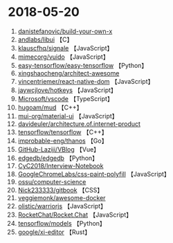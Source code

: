 # 2018-05-20

1. [danistefanovic/build-your-own-x](https://github.com/danistefanovic/build-your-own-x) 
2. [andlabs/libui](https://github.com/andlabs/libui) 【C】
3. [klauscfhq/signale](https://github.com/klauscfhq/signale) 【JavaScript】
4. [mimecorg/vuido](https://github.com/mimecorg/vuido) 【JavaScript】
5. [easy-tensorflow/easy-tensorflow](https://github.com/easy-tensorflow/easy-tensorflow) 【Python】
6. [xingshaocheng/architect-awesome](https://github.com/xingshaocheng/architect-awesome) 
7. [vincentriemer/react-native-dom](https://github.com/vincentriemer/react-native-dom) 【JavaScript】
8. [jaywcjlove/hotkeys](https://github.com/jaywcjlove/hotkeys) 【JavaScript】
9. [Microsoft/vscode](https://github.com/Microsoft/vscode) 【TypeScript】
10. [hugoam/mud](https://github.com/hugoam/mud) 【C++】
11. [mui-org/material-ui](https://github.com/mui-org/material-ui) 【JavaScript】
12. [davideuler/architecture.of.internet-product](https://github.com/davideuler/architecture.of.internet-product) 
13. [tensorflow/tensorflow](https://github.com/tensorflow/tensorflow) 【C++】
14. [improbable-eng/thanos](https://github.com/improbable-eng/thanos) 【Go】
15. [GitHub-Laziji/VBlog](https://github.com/GitHub-Laziji/VBlog) 【Vue】
16. [edgedb/edgedb](https://github.com/edgedb/edgedb) 【Python】
17. [CyC2018/Interview-Notebook](https://github.com/CyC2018/Interview-Notebook) 
18. [GoogleChromeLabs/css-paint-polyfill](https://github.com/GoogleChromeLabs/css-paint-polyfill) 【JavaScript】
19. [ossu/computer-science](https://github.com/ossu/computer-science) 
20. [Nick233333/gitbook](https://github.com/Nick233333/gitbook) 【CSS】
21. [veggiemonk/awesome-docker](https://github.com/veggiemonk/awesome-docker) 
22. [olistic/warriorjs](https://github.com/olistic/warriorjs) 【JavaScript】
23. [RocketChat/Rocket.Chat](https://github.com/RocketChat/Rocket.Chat) 【JavaScript】
24. [tensorflow/models](https://github.com/tensorflow/models) 【Python】
25. [google/xi-editor](https://github.com/google/xi-editor) 【Rust】
